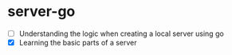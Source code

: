 # server-go

- [ ] Understanding the logic when creating a local server using go
- [x] Learning the basic parts of a server
